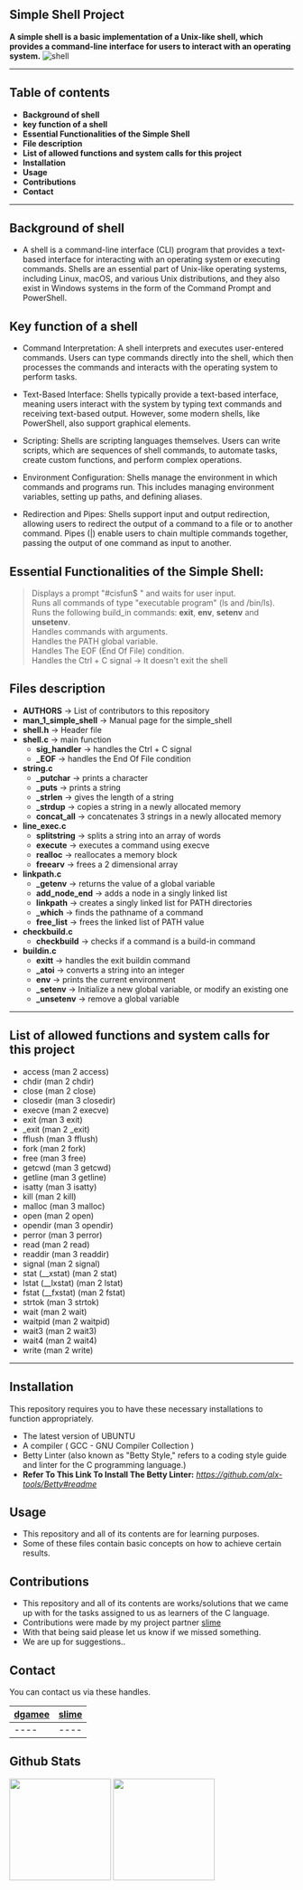 ## Simple Shell Project

**A simple shell is a basic implementation of a Unix-like shell, which provides a command-line interface for users to interact with an operating system.**
![shell](https://s3.amazonaws.com/intranet-projects-files/holbertonschool-low_level_programming/235/shell.jpeg)

---

## Table of contents

- **Background of shell**
- **key function of a shell**
- **Essential Functionalities of the Simple Shell**
- **File description**
- **List of allowed functions and system calls for this project**
- **Installation**
- **Usage**
- **Contributions**
- **Contact**

---

## Background of shell

- A shell is a command-line interface (CLI) program that provides a text-based interface for interacting with an operating system or executing commands. Shells are an essential part of Unix-like operating systems, including Linux, macOS, and various Unix distributions, and they also exist in Windows systems in the form of the Command Prompt and PowerShell.

## Key function of a shell

- Command Interpretation: A shell interprets and executes user-entered commands. Users can type commands directly into the shell, which then processes the commands and interacts with the operating system to perform tasks.

- Text-Based Interface: Shells typically provide a text-based interface, meaning users interact with the system by typing text commands and receiving text-based output. However, some modern shells, like PowerShell, also support graphical elements.

- Scripting: Shells are scripting languages themselves. Users can write scripts, which are sequences of shell commands, to automate tasks, create custom functions, and perform complex operations.
- Environment Configuration: Shells manage the environment in which commands and programs run. This includes managing environment variables, setting up paths, and defining aliases.

- Redirection and Pipes: Shells support input and output redirection, allowing users to redirect the output of a command to a file or to another command. Pipes (|) enable users to chain multiple commands together, passing the output of one command as input to another.

## Essential Functionalities of the Simple Shell:

> Displays a prompt "#cisfun$ " and waits for user input.\
> Runs all commands of type "executable program" (ls and /bin/ls).\
> Runs the following build_in commands: **exit**, **env**, **setenv** and **unsetenv**.\
> Handles commands with arguments.\
> Handles the PATH global variable.\
> Handles The EOF (End Of File) condition.\
> Handles the Ctrl + C signal -> It doesn't exit the shell

## Files description

- **AUTHORS** -> List of contributors to this repository
- **man_1_simple_shell** -> Manual page for the simple_shell
- **shell.h** -> Header file
- **shell.c** -> main function
  - **sig_handler** -> handles the Ctrl + C signal
  - **\_EOF** -> handles the End Of File condition
- **string.c**
  - **\_putchar** -> prints a character
  - **\_puts** -> prints a string
  - **\_strlen** -> gives the length of a string
  - **\_strdup** -> copies a string in a newly allocated memory
  - **concat_all** -> concatenates 3 strings in a newly allocated memory
- **line_exec.c**
  - **splitstring** -> splits a string into an array of words
  - **execute** -> executes a command using execve
  - **realloc** -> reallocates a memory block
  - **freearv** -> frees a 2 dimensional array
- **linkpath.c**
  - **\_getenv** -> returns the value of a global variable
  - **add_node_end** -> adds a node in a singly linked list
  - **linkpath** -> creates a singly linked list for PATH directories
  - **\_which** -> finds the pathname of a command
  - **free_list** -> frees the linked list of PATH value
- **checkbuild.c**
  - **checkbuild** -> checks if a command is a build-in command
- **buildin.c**
  - **exitt** -> handles the exit buildin command
  - **\_atoi** -> converts a string into an integer
  - **env** -> prints the current environment
  - **\_setenv** -> Initialize a new global variable, or modify an existing one
  - **\_unsetenv** -> remove a global variable

---

## List of allowed functions and system calls for this project

- access (man 2 access)
- chdir (man 2 chdir)
- close (man 2 close)
- closedir (man 3 closedir)
- execve (man 2 execve)
- exit (man 3 exit)
- \_exit (man 2 \_exit)
- fflush (man 3 fflush)
- fork (man 2 fork)
- free (man 3 free)
- getcwd (man 3 getcwd)
- getline (man 3 getline)
- isatty (man 3 isatty)
- kill (man 2 kill)
- malloc (man 3 malloc)
- open (man 2 open)
- opendir (man 3 opendir)
- perror (man 3 perror)
- read (man 2 read)
- readdir (man 3 readdir)
- signal (man 2 signal)
- stat (\_\_xstat) (man 2 stat)
- lstat (\_\_lxstat) (man 2 lstat)
- fstat (\_\_fxstat) (man 2 fstat)
- strtok (man 3 strtok)
- wait (man 2 wait)
- waitpid (man 2 waitpid)
- wait3 (man 2 wait3)
- wait4 (man 2 wait4)
- write (man 2 write)

---

## Installation

This repository requires you to have these necessary installations to function appropriately.

- The latest version of UBUNTU
- A compiler ( GCC - GNU Compiler Collection )
- Betty Linter (also known as "Betty Style," refers to a coding style guide and linter for the C programming language.)
- **Refer To This Link To Install The Betty Linter:**
  *https://github.com/alx-tools/Betty#readme*

## Usage

- This repository and all of its contents are for learning purposes.
- Some of these files contain basic concepts on how to achieve certain results.

## Contributions

- This repository and all of its contents are works/solutions that we came up with for the tasks assigned to us as learners of the C language.
- Contributions were made by my project partner [slime](https://github.com/slime9126)
- With that being said please let us know if we missed something.
- We are up for suggestions..

## Contact

You can contact us via these handles.

| [dgamee](https://github.com/dgamee)       | [slime](https://github.com/slime9126) |
| ----------------------------------------- | -----------------------------------   |
| ----                                      | ----                                  |

## Github Stats

<img height="180em" src="https://github-readme-stats.vercel.app/api?username=dgamee&show_icons=true&hide_border=true&&count_private=true&include_all_commits=true" />

<img height="180em" src="https://github-readme-stats.vercel.app/api?username=slime9126&show_icons=true&hide_border=true&&count_private=true&include_all_commits=true"/>

